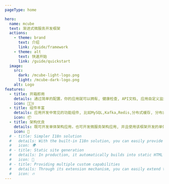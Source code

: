 ```yaml
---
pageType: home

hero:
  name: mcube
  text: 渐进式微服务开发框架
  actions:
    - theme: brand
      text: 介绍
      link: /guide/framework
    - theme: alt
      text: 快速开始
      link: /guide/quickstart
  image:
    src: 
      dark: /mcube-light-logo.png
      light: /mcube-dark-logo.png
    alt: Logo
features:
  - title: 开箱即用
    details: 通过简单的配置，你的应用就可以拥有, 健康检查, API文档, 应用自定义监控, 分布式链路追踪等功能。
    icon: 🏃🏻‍♀️
  - title: 组件丰富
    details: 应用开发中常见的功能组件, 比如MySQL,Kafka,Redis,分布式缓存, 分布式锁, 都可以配置后直接使用。
    icon: 📦
  - title: 架构优良
    details: 既可开发单体架构应用，也可开发微服务架构应用, 并且使用该框架开发的单体服务可以无缝迁移成微服务。再也不用担心服务拆分的问题了。
    icon: 🎨
  # - title: Simpler I18n solution
  #   details: With the built-in I18n solution, you can easily provide multi-language support for documents or components.
  #   icon: 🌍
  # - title: Static site generation
  #   details: In production, it automatically builds into static HTML files, which can be easily deployed anywhere.
  #   icon: 🌈
  # - title: Providing multiple custom capabilities
  #   details: Through its extension mechanism, you can easily extend theme UI and build process.
  #   icon: 🔥
---
```

